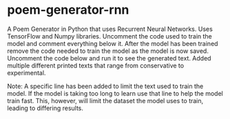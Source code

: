 # poem-generator-rnn
A Poem Generator in Python that uses Recurrent Neural Networks. Uses TensorFlow and Numpy libraries. Uncomment the code used to train the model and comment everything below it. After the model has been trained remove the code needed to train the model as the model is now saved. Uncomment the code below and run it to see the generated text. Added multiple different printed texts that range from conservative to experimental.

Note:
A specific line has been added to limit the text used to train the model. If the model is taking too long to learn use that line to help the model train fast. This, however, will limit the dataset the model uses to train, leading to differing results.
